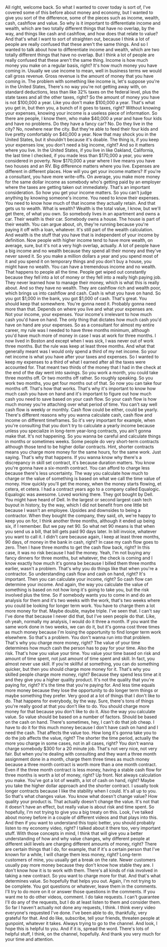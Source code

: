  All right, welcome back. So what I wanted to cover today is sort of, I've covered some of this before about money and economy, but I wanted to give you sort of the difference, some of the pieces such as income, wealth, cash, cashflow and value. So why is it important to differentiate income and wealth, which are two totally different things that have no overlap, by the way, and things like cash and cashflow, and how does that relate to value? And that's what I want to sort of straighten out, because I think a lot of people are really confused that these aren't the same things. And so I wanted to talk about how to differentiate income and wealth, which are two totally different things that have no overlap. But I think a lot of people are really confused that these aren't the same thing. Income is how much money you make on a regular basis, right? It's how much money you have coming in. Usually we use income to mean, well in business terms we would call gross revenue. Gross revenue is the amount of money that you have coming in. The problem with something like income is, let's suppose you're in the United States, There's no way you're not getting away with, on standard deductions, less than like 32% taxes on the federal level, plus the state taxes and all the other taxes, right? So the amount of money you have is not $100,000 a year. Like you don't make $100,000 a year. That's what you get in, but then you, a bunch of it goes to taxes, right? Without knowing your expenses, knowing your income is a useless piece of information. So there are people, I know them, who make $40,000 a year and have four kids and have no problems. Do they have a fancy car? No. Do they live in the city? No, nowhere near the city. But they're able to feed their four kids and live pretty comfortably on $40,000 a year. Now that may shock you in the United States, but it shouldn't because it's doable. The thing is, if you keep your expenses low, you don't need a big income, right? And so it matters where you live. In the United States, if you live in like Oakland, California, the last time I checked, if you made less than $170,000 a year, you were considered in poverty. Now $170,000 a year where I live means you have two houses and an RV. Big difference matters where you live. Expenses are different in different places. How will you get your income matters? If you're a consultant, you have more write-offs. On average, you make more money for the same dollar income as somebody who's getting paid by an employer where the taxes are getting taken out immediately. That's an important consideration. So how you get your income matters. So you can't judge anything by knowing someone's income. You need to know their expenses. You need to know how much of that income they actually retain. And that gets us to wealth. What is wealth? Wealth is the total value, I know, but we'll get there, of what you own. So somebody lives in an apartment and owns a car. Their wealth is their car. Somebody owns a house. The house is part of their wealth. You can argue about, oh, they're running because you're paying it off with a loan, whatever. It's still part of the wealth calculation. And wealth is the stuff that you have that is independent of your income by definition. Now people with higher income tend to have more wealth, on average, sure, but it's not a very high overlap, actually. A lot of people have a big income and no wealth because they spend all their money and they've never saved it. So you make a million dollars a year and you spend most of it and you spend it on temporary things and you don't buy a house, you might have no wealth. You can have a tremendous income and no wealth. That happens to people all the time. People get wiped out constantly because they fell into a lot of money or they fell into a really high paying job. They never learned how to manage their money, which is what this is really about. And so they have no wealth. They are cashflow rich and wealth poor, which brings us into cashflow and cash. Cash is what you have on hand. So you got $1,000 in the bank, you got $1,000 of cash. That's great. You should keep that somewhere. You're gonna need it. Probably gonna need more than that. Depends on where you live and what your expenses are. Not your income, your expenses. Your income's irrelevant to how much cash you'd have on hand. The only thing that dictates how much cash you'd have on hand are your expenses. So as a consultant for almost my entire career, my rule was I needed to have three months minimum, although you'd have much more of money in case I was at work for three months. I now lived in Boston and except when I was sick, I was never out of work three months. But the rule was keep at least three months. And what that generally meant was I would only spend a third of my net income. So your net income is what you have after your taxes and expenses. So I wanted to keep my expenses to a third of what I earned after all the taxes were accounted for. That meant two thirds of the money that I had in the check at the end of the day went into savings. So you work a month, you could take three months off. Or two months off rather. So roughly speaking. So you work two months, you get four months out of that. So now you can take four months off. That's how that works. That's why it's important to know how much cash you have on hand and it's important to figure out how much cash you need to save based on your cash flow. So your cash flow is how much money you're attaching over what period of time. You can't say well cash flow is weekly or monthly. Cash flow could be either, could be yearly. There's different reasons why you wanna calculate cash, cash flow and income on different timeframes. So it's very important for example, when you're consulting that you don't try to calculate a yearly income because unless you specialize in long-term year-long contracts, you ain't gonna make that. It's not happening. So you wanna be careful and calculate things in months or sometimes weeks. Some people do very short-term contracts although those tend to be higher dollar contracts. Hint, shorter contracts means you charge more money for the same hours, for the same work. Just saying. That's why that happens. If you wanna know why there's a discrepancy in skill set contract, it's because duration matters. You know you're gonna have a six-month contract. You can afford to charge less because there's less uncertainty. The way you calculate how much to charge or the value of something is based on what we call the time value of money. How quickly you'll get the money, when the money starts flowing, et cetera, et cetera. I had a contract years ago to a company called Equalogic. Equalogic was awesome. Loved working there. They got bought by Dell. You might have heard of Dell. In the largest or second largest cash tech buyout in history, by the way, which I did not benefit from one little bit because I wasn't an employee. Upsides and downsides to being a contractor. When they bought the company, they said, oh, we're happy to keep you on for, I think another three months, although it ended up being six, if I remember. But we pay net 90. So what net 90 means is that when you send us a bill, that bill gets paid 90 days later. In bill invoice, whatever you want to call it. I didn't care because again, I keep at least three months, 90 days, of money in the bank in cash, right? In case my cash flow goes to zero. Then I have three months to get the cash flow back, right? In this case, it was no risk because I had the money. Yeah, I'm not buying any fancy dinners for three months, but whatever, the check is coming and I know exactly how much it's gonna be because I billed them three months earlier, wasn't a problem. That's why you do things like that when you're a contractor. So understanding cash flow and cash on hand, right? It's important. Then you can calculate your income, right? So cash flow can determine your income. And again, the way you calculate the value of something is based on not how long it's going to take you, but the risk involved plus the time. So if somebody wants you to come in and do an analysis for them and it's two weeks with the work, that's two weeks where you could be looking for longer term work. You have to charge them a lot more money for that. Maybe double, maybe triple. I've seen that. I can't say I've done that because I never did that, but I've seen people do that. Like, oh yeah, normally my analysis, I would do it three a month. If you want the same work done in two weeks, we can do it, but it's gonna cost three times as much money because I'm losing the opportunity to find longer term work elsewhere. So that's a problem. You don't wanna run into that problem. That's why you charge more money, right? The value of your time determines how much cash the person has to pay for your time. Also the risk. That's how you value your time. You value your time based on risk and amount of time spent, not just amount of time spent and skill. In fact, you almost never use skill. If you're skillful at something, you can do something quicker, but then you should charge more money for it. That's why you skilled people charge more money, right? Because they spend less time at it and they give you a higher quality product. It's not the quality that you're paying for, right? It's the time that you're paying for. And less time equals more money because they lose the opportunity to do longer term things or maybe something they prefer. Very good at a lot of things that I don't like to do. That happens for everybody, by the way. Sure, there's tons of things you're really good at that you don't like to do. You should charge more money for that because you don't like to do it. Also the way you calculate value. So value should be based on a number of factors. Should be based on the cash on hand. There's sometimes, hey, I can't do that job cheap. I have to do it for this much money because I don't have cash on hand and I need the cash. That affects the value too. How long it's gonna take you to do the job affects the value, right? The shorter the time period, actually the more you charge in some cases, not in all cases, right? You don't wanna charge somebody $300 for a 20 minute job. That's not very nice, not very fair. But when you're dealing with consulting and they want a three month assignment done in a month, charge them three times as much money because a three month contract is worth more than a one month contract. Even if the three month contract is less money, having a stable cash flow for three months is worth a lot of money, right? Up front. Not always calculation you make. You've got a lot of wealth, a lot of cash on hand, right? Maybe you take the higher dollar approach and the shorter contract. I usually took longer contracts because I like the stability when I could. It's all up to you. So that's what changes value. You know what doesn't change value? How quality your product is. That actually doesn't change the value. It's not that it doesn't have an effect, but really value is about risk and time spent. So hopefully, I'm not trying to give you a big treaty on this. Look, I've talked about money before in a couple of different videos and that plays into this. And then if you want to understand this topic better, you should probably listen to my economy video, right? I talked about it there too, very important stuff. With those concepts in mind, I think that will give you a better understanding of how and why value changes, why different people at different skill levels are charging different amounts of money, right? There are certain things that I do, for example, that if it's a certain person that I've known for a while, I will charge them less money, right? Long-term customers of mine, you usually get a break on the rate. Newer customers usually pay more money because they don't know how stable they are. I don't know how it is to work with them. There's all kinds of risk involved in taking a new contract. So you want to charge more for that. And that's what determines value. So hopefully that helps you out. Again, I'm not trying to be complete. You got questions or whatever, leave them in the comments. I'll try to do more on it or answer those questions in the comments. If you want me to do other videos, comment. I do take requests. I can't guarantee I'll do any of the requests, but I do at least listen to them and consider them. So far I haven't actually not done any requests, I think. I think every video everyone's requested I've done. I've been able to do, thankfully, very grateful for that. And do like, subscribe, tell your friends, threaten people at gunpoint, whatever it takes. Always trying to go to the channel. And look, I hope this is helpful to you. And if it is, spread the word. There's lots of helpful stuff, I think, on the channel, hopefully. And thank you very much for your time and attention.